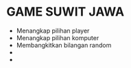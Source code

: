 <h1>GAME SUWIT JAWA</h1>

<ul>
    <li>Menangkap pilihan player</li>
    <li>Menangkap pilihan komputer</li>
    <li>Membangkitkan bilangan random</li>
    <li></li>
    <li></li>
</ul>